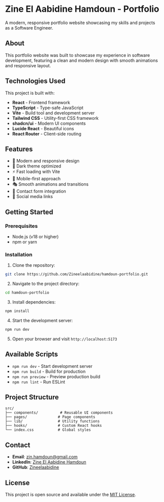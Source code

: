 # Zine El Aabidine Hamdoun - Portfolio

A modern, responsive portfolio website showcasing my skills and projects as a Software Engineer.

## About

This portfolio website was built to showcase my experience in software development, featuring a clean and modern design with smooth animations and responsive layout.

## Technologies Used

This project is built with:

- **React** - Frontend framework
- **TypeScript** - Type-safe JavaScript
- **Vite** - Build tool and development server
- **Tailwind CSS** - Utility-first CSS framework
- **shadcn/ui** - Modern UI components
- **Lucide React** - Beautiful icons
- **React Router** - Client-side routing

## Features

- 🎨 Modern and responsive design
- 🌙 Dark theme optimized
- ⚡ Fast loading with Vite
- 📱 Mobile-first approach
- 🎭 Smooth animations and transitions
- 📧 Contact form integration
- 🔗 Social media links

## Getting Started

### Prerequisites

- Node.js (v18 or higher)
- npm or yarn

### Installation

1. Clone the repository:
```bash
git clone https://github.com/Zineelaabidine/hamdoun-portfolio.git
```

2. Navigate to the project directory:
```bash
cd hamdoun-portfolio
```

3. Install dependencies:
```bash
npm install
```

4. Start the development server:
```bash
npm run dev
```

5. Open your browser and visit `http://localhost:5173`

## Available Scripts

- `npm run dev` - Start development server
- `npm run build` - Build for production
- `npm run preview` - Preview production build
- `npm run lint` - Run ESLint

## Project Structure

```
src/
├── components/          # Reusable UI components
├── pages/              # Page components
├── lib/                # Utility functions
├── hooks/              # Custom React hooks
└── index.css           # Global styles
```

## Contact

- **Email**: zin.hamdoun@gmail.com
- **LinkedIn**: [Zine El Aabidine Hamdoun](https://linkedin.com/in/hamdoun-zine-el-aabidine-835618285)
- **GitHub**: [Zineelaabidine](https://github.com/Zineelaabidine)

## License

This project is open source and available under the [MIT License](LICENSE).
